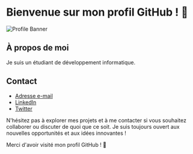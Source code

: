 # Bienvenue sur mon profil GitHub ! 👋

![Profile Banner](lien_vers_une_image_banniere.png)

## À propos de moi

Je suis un étudiant de développement informatique.

## Contact

- [Adresse e-mail](virgile.bigare@gmail.com)
- [LinkedIn]((https://www.linkedin.com/in/virgile-bigar%C3%A9-19586a195/))
- [Twitter]((https://twitter.com/virgill_e))

N'hésitez pas à explorer mes projets et à me contacter si vous souhaitez collaborer ou discuter de quoi que ce soit. Je suis toujours ouvert aux nouvelles opportunités et aux idées innovantes !

Merci d'avoir visité mon profil GitHub ! 🙌
